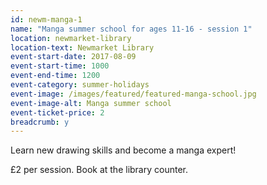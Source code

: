 ```yaml
---
id: newm-manga-1
name: "Manga summer school for ages 11-16 - session 1"
location: newmarket-library
location-text: Newmarket Library
event-start-date: 2017-08-09
event-start-time: 1000
event-end-time: 1200
event-category: summer-holidays
event-image: /images/featured/featured-manga-school.jpg
event-image-alt: Manga summer school
event-ticket-price: 2
breadcrumb: y
---
```


Learn new drawing skills and become a manga expert!

£2 per session. Book at the library counter.
